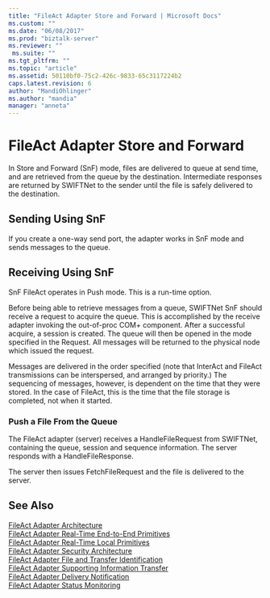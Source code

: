 ```yaml
---
title: "FileAct Adapter Store and Forward | Microsoft Docs"
ms.custom: ""
ms.date: "06/08/2017"
ms.prod: "biztalk-server"
ms.reviewer: ""
 ms.suite: ""
ms.tgt_pltfrm: ""
ms.topic: "article"
ms.assetid: 50110bf0-75c2-426c-9833-65c3117224b2
caps.latest.revision: 6
author: "MandiOhlinger"
ms.author: "mandia"
manager: "anneta"
---
```

# FileAct Adapter Store and Forward
In Store and Forward (SnF) mode, files are delivered to queue at send time, and are retrieved from the queue by the destination. Intermediate responses are returned by SWIFTNet to the sender until the file is safely delivered to the destination.  
  
## Sending Using SnF  
 If you create a one-way send port, the adapter works in SnF mode and sends messages to the queue.  
  
## Receiving Using SnF  
 SnF FileAct operates in Push mode. This is a run-time option.  
  
 Before being able to retrieve messages from a queue, SWIFTNet SnF should receive a request to acquire the queue. This is accomplished by the receive adapter invoking the out-of-proc COM+ component. After a successful acquire, a session is created. The queue will then be opened in the mode specified in the Request. All messages will be returned to the physical node which issued the request.  
  
 Messages are delivered in the order specified (note that InterAct and FileAct transmissions can be interspersed, and arranged by priority.) The sequencing of messages, however, is dependent on the time that they were stored. In the case of FileAct, this is the time that the file storage is completed, not when it started.  
  
### Push a File From the Queue  
 The FileAct adapter (server) receives a HandleFileRequest from SWIFTNet, containing the queue, session and sequence information. The server responds with a HandleFileResponse.  
  
 The server then issues FetchFileRequest and the file is delivered to the server.  
  
## See Also  
 [FileAct Adapter Architecture](../../adapters-and-accelerators/fileact-interact/fileact-adapter-architecture.md)   
 [FileAct Adapter Real-Time End-to-End Primitives](../../adapters-and-accelerators/fileact-interact/fileact-adapter-real-time-end-to-end-primitives.md)   
 [FileAct Adapter Real-Time Local Primitives](../../adapters-and-accelerators/fileact-interact/fileact-adapter-real-time-local-primitives.md)   
 [FileAct Adapter Security Architecture](../../adapters-and-accelerators/fileact-interact/fileact-adapter-security-architecture.md)   
 [FileAct Adapter File and Transfer Identification](../../adapters-and-accelerators/fileact-interact/fileact-adapter-file-and-transfer-identification.md)   
 [FileAct Adapter Supporting Information Transfer](../../adapters-and-accelerators/fileact-interact/fileact-adapter-supporting-information-transfer.md)   
 [FileAct Adapter Delivery Notification](../../adapters-and-accelerators/fileact-interact/fileact-adapter-delivery-notification.md)   
 [FileAct Adapter Status Monitoring](../../adapters-and-accelerators/fileact-interact/fileact-adapter-status-monitoring.md)